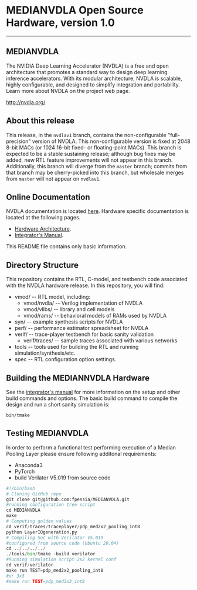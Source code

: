 # MEDIANVDLA Open Source Hardware, version 1.0
---

## MEDIANVDLA

The NVIDIA Deep Learning Accelerator (NVDLA) is a free and open architecture that promotes
a standard way to design deep learning inference accelerators. With its modular architecture,
NVDLA is scalable, highly configurable, and designed to simplify integration and portability.
Learn more about NVDLA on the project web page.

<http://nvdla.org/>

## About this release

This release, in the `nvdlav1` branch, contains the non-configurable
"full-precision" version of NVDLA.  This non-configurable version is fixed
at 2048 8-bit MACs (or 1024 16-bit fixed- or floating-point MACs).  This
branch is expected to be a stable sustaining release; although bug fixes may
be added, new RTL feature improvements will not appear in this branch. 
Additionally, this branch will diverge from the `master` branch; commits
from that branch may be cherry-picked into this branch, but wholesale merges
from `master` will not appear on `nvdlav1`.

## Online Documentation

NVDLA documentation is located [here](http://nvdla.org/contents.html).  Hardware specific 
documentation is located at the following pages.
* [Hardware Architecture](http://nvdla.org/hwarch.html).
* [Integrator's Manual](http://nvdla.org/integration_guide.html).

This README file contains only basic information.

## Directory Structure

This repository contains the RTL, C-model, and testbench code associated with the NVDLA hardware 
release.  In this repository, you will find:

  * vmod/ -- RTL model, including:
    * vmod/nvdla/ -- Verilog implementation of NVDLA
    * vmod/vlibs/ -- library and cell models
    * vmod/rams/ -- behavioral models of RAMs used by NVDLA
  * syn/ -- example synthesis scripts for NVDLA
  * perf/ -- performance estimator spreadsheet for NVDLA
  * verif/ -- trace-player testbench for basic sanity validation
    * verif/traces/ -- sample traces associated with various networks
  * tools -- tools used for building the RTL and running simulation/synthesis/etc.
  * spec -- RTL configuration option settings.

## Building the MEDIANNVDLA Hardware

See the [integrator's manual](http://nvdla.org/integration_guide.html) for more information on 
the setup and other build commands and options.  The basic build command to compile the design
and run a short sanity simulation is:

    bin/tmake

## Testing MEDIANVDLA
In order to perform a functional test performing execution of  a Median Pooling Layer please ensure following additonal requirements:
* Anaconda3
* PyTorch
* build Verilator V5.019  from source code

```python
#!/bin/bash
# Cloning GitHub repo
git clone git@github.com:fpessia/MEDIANVDLA.git
#running configuration tree script
cd MEDIANVDLA
make
# Computing golden values
cd verif/traces/traceplayer/pdp_med2x2_pooling_int8
python LayerIOgeneration.py
# Compiling Soc with Verilator V5.019 
#configured from source code (Ubuntu 20.04)
cd ../../../../
./tools/bin/tmake -build verilator
#Running simulation script 2x2 kernel conf
cd verif/verilator
make run TEST=pdp_med2x2_pooling_int8
#or 3x3
#make run TEST=pdp_med3x3_int8
 

